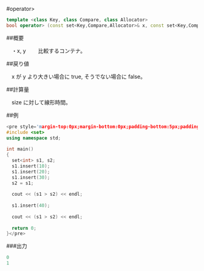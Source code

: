 #operator>
```cpp
template <class Key, class Compare, class Allocator>
bool operator> (const set<Key,Compare,Allocator>& x, const set<Key,Compare,Allocator>& y);
```

##概要

　・x, y
　　比較するコンテナ。


##戻り値

　x が y より大きい場合に true, そうでない場合に false。


##計算量

　size に対して線形時間。


##例

```cpp
<pre style='margin-top:0px;margin-bottom:0px;padding-bottom:5px;padding-top:3px;padding-left:10px;line-height:normal;background-color:rgb(240,240,240)'>#include <iostream>
#include <set>
using namespace std;
 
int main()
{
  set<int> s1, s2;
  s1.insert(10);
  s1.insert(20);
  s1.insert(30);
  s2 = s1;
  
  cout << (s1 > s2) << endl;
 
  s1.insert(40);
 
  cout << (s1 > s2) << endl;
 
  return 0;
}</pre>
```

###出力

```cpp
0
1
```

##
